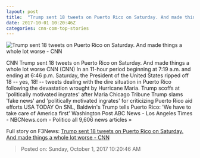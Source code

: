 ```yaml
---
layout: post
title:  "Trump sent 18 tweets on Puerto Rico on Saturday. And made things a whole lot worse - CNN"
date: 2017-10-01 10:20:46Z
categories: cnn-com-top-stories
---
```


![Trump sent 18 tweets on Puerto Rico on Saturday. And made things a whole lot worse - CNN](http://i2.cdn.cnn.com/cnnnext/dam/assets/161220133246-donald-trump-twitter-diplomacy-illustration-super-tease.jpg)

CNN Trump sent 18 tweets on Puerto Rico on Saturday. And made things a whole lot worse CNN (CNN) In an 11-hour period beginning at 7:19 a.m. and ending at 6:46 p.m. Saturday, the President of the United States ripped off 18 -- yes, 18! -- tweets dealing with the dire situation in Puerto Rico following the devastation wrought by Hurricane Maria. Trump scoffs at 'politically motivated ingrates' after Maria Chicago Tribune Trump slams 'fake news' and 'politically motivated ingrates' for criticizing Puerto Rico aid efforts USA TODAY On SNL, Baldwin's Trump tells Puerto Rico: 'We have to take care of America first' Washington Post ABC News - Los Angeles Times - NBCNews.com - Politico all 9,606 news articles »


Full story on F3News: [Trump sent 18 tweets on Puerto Rico on Saturday. And made things a whole lot worse - CNN](http://www.f3nws.com/n/RbPYmF)

> Posted on: Sunday, October 1, 2017 10:20:46 AM
